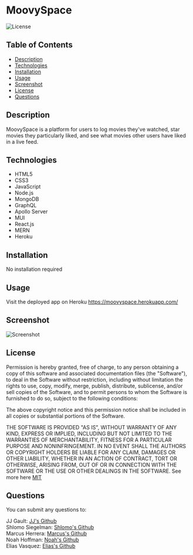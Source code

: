 # MoovySpace

![License](https://img.shields.io/badge/License-MIT-yellow.svg)

## Table of Contents

-   [Description](#description)
-   [Technologies](#technologies)
-   [Installation](#installation)
-   [Usage](#usage)
-   [Screenshot](#Screenshot)
-   [License](#license)
-   [Questions](#questions)

## Description

MoovySpace is a platform for users to log movies they've watched, star movies they particularly liked, and see what movies other users have liked in a live feed.

## Technologies

-   HTML5
-   CSS3
-   JavaScript
-   Node.js
-   MongoDB
-   GraphQL
-   Apollo Server
-   MUI
-   React.js
-   MERN
-   Heroku

## Installation

No installation required

## Usage

Visit the deployed app on Heroku
https://moovyspace.herokuapp.com/

## Screenshot

![Screenshot](https://user-images.githubusercontent.com/70458726/183254971-a204f2ea-a50d-4dfa-8540-ec53fb09ffa9.png)

## License

Permission is hereby granted, free of charge, to any person obtaining a copy of this software and associated
documentation files (the "Software"), to deal in the Software without restriction, including without limitation the rights
to use, copy, modify, merge, publish, distribute, sublicense, and/or sell copies of the Software, and to permit persons to
whom the Software is furnished to do so, subject to the following conditions:

The above copyright notice and this permission notice shall be included in all copies or substantial portions of the Software.

THE SOFTWARE IS PROVIDED "AS IS", WITHOUT WARRANTY OF ANY KIND, EXPRESS OR IMPLIED,
INCLUDING BUT NOT LIMITED TO THE WARRANTIES OF MERCHANTABILITY, FITNESS FOR A PARTICULAR
PURPOSE AND NONINFRINGEMENT. IN NO EVENT SHALL THE AUTHORS OR COPYRIGHT HOLDERS BE LIABLE
FOR ANY CLAIM, DAMAGES OR OTHER LIABILITY, WHETHER IN AN ACTION OF CONTRACT, TORT OR
OTHERWISE, ARISING FROM, OUT OF OR IN CONNECTION WITH THE SOFTWARE OR THE USE OR OTHER
DEALINGS IN THE SOFTWARE. See more here [MIT](https://opensource.org/licenses/MIT)

## Questions

You can submit any questions to:

JJ Gault: [JJ's Github](https://github.com/jgault87) <br />
Shlomo Siegelman: [Shlomo's Github](https://github.com/ssiegelman15) <br />
Marcus Herrera: [Marcus's Github](https://github.com/mahiv87) <br />
Noah Hoffman: [Noah's Github](https://github.com/Noah8863) <br />
Elias Vasquez: [Elias's Github](https://github.com/gokublue007)
